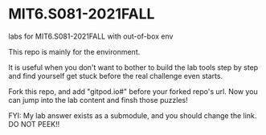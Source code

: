 # MIT6.S081-2021FALL
labs for MIT6.S081-2021FALL with out-of-box env

This repo is mainly for the environment. 

It is useful when you don't want to bother to build the lab tools step by step and find yourself get stuck before the real challenge even starts.

Fork this repo, and add "gitpod.io#" before your forked repo's url.
Now you can jump into the lab content and finsh those puzzles!

FYI: My lab answer exists as a submodule, and you should change the link.
DO NOT PEEK!!
